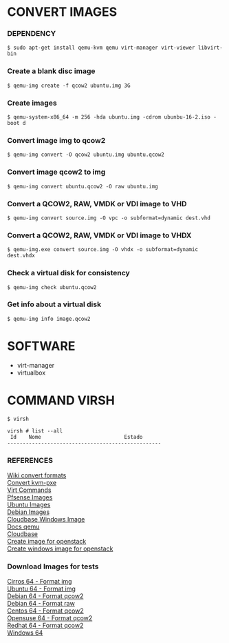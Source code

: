 # CONVERT IMAGES

### DEPENDENCY
	$ sudo apt-get install qemu-kvm qemu virt-manager virt-viewer libvirt-bin

### Create a blank disc image
	$ qemu-img create -f qcow2 ubuntu.img 3G

### Create images
	$ qemu-system-x86_64 -m 256 -hda ubuntu.img -cdrom ubunbu-16-2.iso -boot d

### Convert image img to qcow2
	$ qemu-img convert -O qcow2 ubuntu.img ubuntu.qcow2

### Convert image qcow2 to img
	$ qemu-img convert ubuntu.qcow2 -O raw ubuntu.img

### Convert a QCOW2, RAW, VMDK or VDI image to VHD
	$ qemu-img convert source.img -O vpc -o subformat=dynamic dest.vhd

### Convert a QCOW2, RAW, VMDK or VDI image to VHDX
	$ qemu-img.exe convert source.img -O vhdx -o subformat=dynamic dest.vhdx

### Check a virtual disk for consistency
	$ qemu-img check ubuntu.qcow2 

### Get info about a virtual disk
	$ qemu-img info image.qcow2	


# SOFTWARE
- virt-manager
- virtualbox


# COMMAND VIRSH
	$ virsh

```
virsh # list --all
 Id    Nome                           Estado
--------------------------------------------------
```


### REFERENCES

[Wiki convert formats](https://en.wikibooks.org/wiki/QEMU/Images)  
[Convert kvm-pxe](https://www.ibm.com/developerworks/community/wikis/home?lang=en#!/wiki/OpenStack/page/Creating+qcow2+CentOS+Image+for+OpenStack)  
[Virt Commands](http://virt-tools.org/learning/install-with-command-line/)  
[Pfsense Images](http://mirror.transip.net/pfsense/downloads/)  
[Ubuntu Images](http://cloud-images.ubuntu.com/trusty/current/)  
[Debian Images](http://cdimage.debian.org/cdimage/openstack/current/)  
[Cloudbase Windows Image](https://cloudbase.it/windows-cloud-images/#download)  
[Docs qemu](http://qemu.weilnetz.de/qemu-doc.html)  
[Cloudbase](https://cloudbase.it/euladownload.php?h=kvm)  
[Create image for openstack](http://docs.openstack.org/image-guide/create-images-automatically.html)  
[Create windows image for openstack](https://poolsidemenace.wordpress.com/2011/06/16/porting-windows-to-openstack/)  

### Download Images for tests

[Cirros 64 - Format img](http://download.cirros-cloud.net/0.3.4/cirros-0.3.4-x86_64-disk.img)  
[Ubuntu 64 - Format img](http://uec-images.ubuntu.com/trusty/current/trusty-server-cloudimg-amd64-disk1.img)  
[Debian 64 - Format qcow2](http://cdimage.debian.org/cdimage/openstack/current/debian-8.5.0-openstack-amd64.qcow2)  
[Debian 64 - Format raw](http://cdimage.debian.org/cdimage/openstack/current/debian-8.5.0-openstack-amd64.raw)  
[Centos 64 - Format qcow2](http://cloud.centos.org/centos/7/images/CentOS-7-x86_64-GenericCloud-1605.qcow2)  
[Opensuse 64 - Format qcow2](http://download.opensuse.org/repositories/Cloud:/Images:/openSUSE_13.2/images/openSUSE-13.2-OpenStack-Guest.x86_64.qcow2)  
[Redhat 64 - Format qcow2](http://c250663.r63.cf1.rackcdn.com/rhel56_x86_64.qcow2)  
[Windows 64](https://cloudbase.it/downloads/qemu-img-win-x64-2_3_0.zip)   



